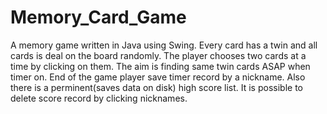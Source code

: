 # Memory_Card_Game
A memory game written in Java using Swing.
Every card has a twin and all cards is deal on the board randomly. 
The player chooses two cards at a time by clicking on them. The aim is finding same twin cards ASAP when timer on. End of the game player save timer record by a nickname. Also there is a perminent(saves data on disk) high score list. It is possible to delete score record by clicking nicknames.


